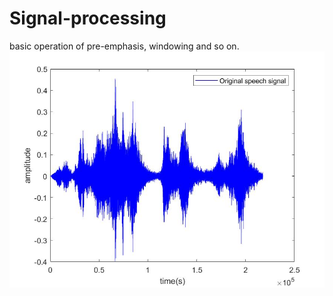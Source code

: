 # Signal-processing
basic operation of pre-emphasis, windowing and so on.
![SUIYI](https://github.com/EdvinCecilia/Signal-processing/blob/master/1.jpg)
